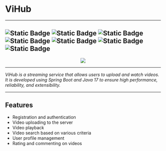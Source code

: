 # ViHub

---
![Static Badge](https://img.shields.io/badge/SpringBoot-61DBFB?style=for-the-badge&logo=springboot&logoColor=black&color=green)
![Static Badge](https://img.shields.io/badge/Java%2017%20-%2061DBFB%20?style=for-the-badge)
![Static Badge](https://img.shields.io/badge/Redis-%2061DBFB?style=for-the-badge&logo=redis&color=darkred)
![Static Badge](https://img.shields.io/badge/PostgreSQL-%2061DBFB?style=for-the-badge&logo=postgresql&logoColor=white&color=blue)
![Static Badge](https://img.shields.io/badge/Apache%20Kafka-%2061DBFB?style=for-the-badge&logo=apachekafka&logoColor=black&color=red)
![Static Badge](https://img.shields.io/badge/Spring%20Security-%2061DBFB?style=for-the-badge&logo=springsecurity&logoColor=green&color=lightblue)
![Static Badge](https://img.shields.io/badge/Git-%2061DBFB?style=for-the-badge&logo=git&logoColor=black&color=lightgreen)
---
<p align="center">
  <img src="https://github.com/ScarFace163/vihub/blob/main/viHubLogoJPEG.jpg" />
</p>

---
*ViHub is a streaming service that allows users to upload and watch videos. It is developed using Spring Boot and Java 17 to ensure high performance, reliability, and extensibility.*

---
## Features
* Registration and authentication
* Video uploading to the server 
* Video playback
* Video search based on various criteria
* User profile management
* Rating and commenting on videos


